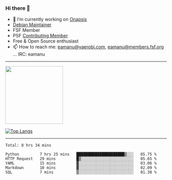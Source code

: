 ### Hi there 👋


- 🔭 I’m currently working on [Onapsis](http://onapsis.com)
- [Debian Maintainer](https://qa.debian.org/developer.php?login=eamanu%40yaerobi.com)
- FSF Member
- PSF [Contributing Member](https://www.python.org/psf/membership/#what-membership-classes-are-there)
- Free & Open Source enthusiast 
- 📫 How to reach me: eamanu@yaerobi.com, eamanu@members.fsf.org ... IRC: eamanu

---

<img height="180em" src="https://github-readme-stats.vercel.app/api?theme=dark&username=eamanu&show_icons=true&hide_border=true&&count_private=true&include_all_commits=true" />

[![Top Langs](https://github-readme-stats.vercel.app/api/top-langs/?theme=dark&username=eamanu&layout=compact)](https://github.com/anuraghazra/github-readme-stats)

---

<!--START_SECTION:waka-->
```text
Total: 8 hrs 34 mins

Python         7 hrs 25 mins   █████████████████████▒░░░   85.75 % 
HTTP Request   29 mins         █▒░░░░░░░░░░░░░░░░░░░░░░░   05.65 % 
YAML           15 mins         ▓░░░░░░░░░░░░░░░░░░░░░░░░   03.06 % 
Markdown       10 mins         ▓░░░░░░░░░░░░░░░░░░░░░░░░   02.09 % 
SQL            7 mins          ▒░░░░░░░░░░░░░░░░░░░░░░░░   01.38 % 
```
<!--END_SECTION:waka-->
